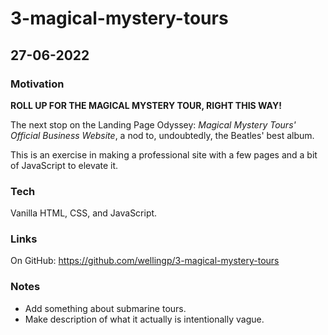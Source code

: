 # 3-magical-mystery-tours

## 27-06-2022

### Motivation

**ROLL UP FOR THE MAGICAL MYSTERY TOUR, RIGHT THIS WAY!**

The next stop on the Landing Page Odyssey: *Magical Mystery Tours' Official Business Website*, a nod to, undoubtedly, the Beatles' best album.

This is an exercise in making a professional site with a few pages and a bit of JavaScript to elevate it.

### Tech
Vanilla HTML, CSS, and JavaScript.

### Links

On GitHub: https://github.com/wellingp/3-magical-mystery-tours

### Notes
- Add something about submarine tours.
- Make description of what it actually is intentionally vague.